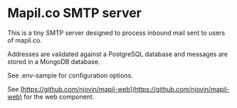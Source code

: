 # Mapil.co SMTP server
This is a tiny SMTP server designed to process inbound mail sent to users of mapil.co. 

Addresses are validated against a PostgreSQL database and messages are stored in a MongoDB database. 

See .env-sample for configuration options.

See [https://github.com/njovin/mapil-web](https://github.com/njovin/mapil-web) for the web component.


